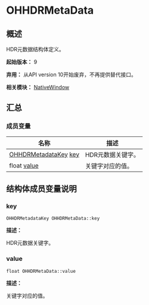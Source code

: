 # OHHDRMetaData


## 概述

HDR元数据结构体定义。

**起始版本：** 9

**弃用：** 从API version 10开始废弃，不再提供替代接口。

**相关模块：** [NativeWindow](_native_window.md)


## 汇总


### 成员变量

| 名称 | 描述 | 
| -------- | -------- |
| [OHHDRMetadataKey](_native_window.md#ohhdrmetadatakey)  [key](#key) | HDR元数据关键字。 | 
| float [value](#value) | 关键字对应的值。 | 


## 结构体成员变量说明


### key

```
OHHDRMetadataKey OHHDRMetaData::key
```

**描述：**

HDR元数据关键字。


### value

```
float OHHDRMetaData::value
```

**描述：**

关键字对应的值。

